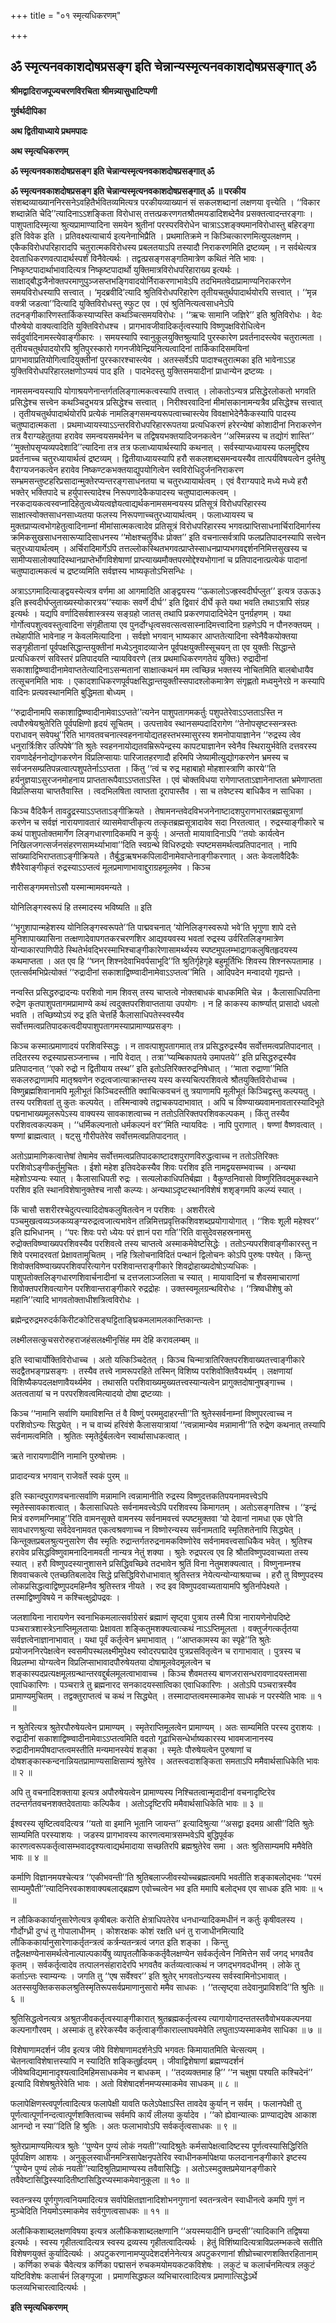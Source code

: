 +++
title = "०१ स्मृत्यधिकरणम्"

+++


## ॐ स्मृत्यनवकाशदोषप्रसङ्ग इति चेन्नान्यस्मृत्यनवकाशदोषप्रसङ्गात् ॐ

**श्रीमद्वादिराजपूज्यचरणविरचिता श्रीमन्न्यासुधाटिप्पणी**

**गुर्वर्थदीपिका**

**अथ द्वितीयाध्याये प्रथमपादः**

**अथ स्मृत्यधिकरणम्**

**ॐ स्मृत्यनवकाशदोषप्रसङ्ग इति चेन्नान्यस्मृत्यनवकाशदोषप्रसङ्गात् ॐ**

**ॐ स्मृत्यनवकाशदोषप्रसङ्ग इति चेन्नान्यस्मृत्यनवकाशदोषप्रसङ्गात् ॐ ॥ परकीय** संशब्दव्याख्याननिरसनेऽवहितैर्भवितव्यमित्यत्र परकीयव्याख्यानं सं सकलशब्दानां लक्षणया वृत्त्येति । ‘‘विकार शब्दान्नेति चेदि’’त्यादिनाऽऽशङ्किता विरोधास् तत्तत्प्रकरणगतश्रौतमयडादिशब्देनैव प्रसक्तत्वादन्तरङ्गाः । पाशुपतादिस्मृत्या श्रुत्यप्रामाण्यादिना समयेन श्रुतीनां परस्परविरोधेन चात्राऽऽशङ्क्यमानविरोधास्तु बहिरङ्गा इति विवेक इति । प्रतिवक्ष्यत्याचार्य इत्यनेनाभिप्रैति । प्रथमातिक्रमे न किञ्चित्कारणमित्युपलक्षणम् । एकैकविरोधपरिहारादपि चतुरात्मकविरोधस्य प्रबलतयाऽपि तस्यादौ निराकरणमिति द्रष्टव्यम् । न सर्वथेत्यत्र देवताधिकरणवत्पादार्थस्पर्शं विनैवेत्यर्थः । तद्वत्प्रसङ्गसङ्गतिमात्रेण कथितं नेति भावः । निष्कृष्टपादार्थाभावादित्यत्र निष्कृष्टपादार्थो युक्तिमात्रविरोधपरिहाराख्य इत्यर्थः । साक्षाद्बौद्धजैनोक्तपरमाणुपुञ्जसप्तभङ्गिवादयोर्निराकरणाभावेऽपि तदभिमतवेदाप्रामाण्यनिराकरणेन समयविरोधस्यापि सत्त्वात् । ‘मृदब्रवीदि’त्यादि श्रुतिविरोधपरिहारेण तृतीयचतुर्थपादार्थयोरपि सत्त्वात् । ‘‘मृन्न वक्त्री जडत्वा’’दित्यादि युक्तिविरोधस्तु स्फुट एव । एवं श्रुतिनित्यत्वसाधनेऽपि तदनङ्गीकारिणस्तार्किकस्याप्यस्ति कथञ्चित्समयविरोधः । ‘‘ऋचः सामानि जज्ञिरे’’ इति श्रुतिविरोधः । वेदः पौरुषेयो वाक्यत्वादिति युक्तिविरोधश्च । प्रागभावजीवादिकर्तृत्वस्यापि विष्णुपक्षविरोधित्वेन सर्वदुर्वादिनामस्त्येवाङ्गीकारः । समयस्यापि स्वानुकूलयुक्तिश्रुत्यादि पुरस्कारेण प्रवर्तनादस्त्येव चतुरात्मता । तृतीयचतुर्थपादयोरपि श्रुतिपुरस्कारो गगनजीवेन्द्रियनित्यत्वादिनां तार्किकादिसमयिनां प्रागभावाप्रतियोगित्वादियुक्तीनां पुरस्कारश्चास्त्येव । अतस्सर्वेऽपि पादाश्चतुरात्मका इति भावेनाऽऽह युक्तिविरोधपरिहारलक्षणोऽप्ययं पाद इति । पादभेदस्तु युक्तिसमयादीनां प्राधान्येन द्रष्टव्यः ।

नामसमन्वयस्यापि योगाश्रयणेनान्तर्गतलिङ्गात्मकत्वस्यापि तत्त्वात् । लोकतोऽन्यत्र प्रसिद्धेरलोकतो भगवति प्रसिद्धेश्च सत्त्वेन कथञ्चिदुभयत्र प्रसिद्धेश्च सत्त्वात् । निरीश्वरवादिनां मीमांसकानामन्यत्रैव प्रसिद्धेश्च सत्त्वात् । तृतीयचतुर्थपादार्थयोरपि प्रत्येकं नामलिङ्गसमन्वयरूपत्वाच्चास्त्येव विवक्षाभेदेनैकैकस्यापि पादस्य चतुष्पादात्मकता । प्रथमाध्यायस्याऽऽन्तरविरोधपरिहाररूपतया प्रत्यधिकरणं हरेरन्येषां कोशादीनां निराकरणेन तत्र वैराग्यहेतुतया हरावेव समन्वयसमर्थनेन च तद्विषयभक्तयादिजनकत्वेन ‘‘अस्मिन्नस्य च तद्योगं शास्ति’’ ‘‘मुक्तोपसृप्यव्यपदेशादि’’त्यादिना तत्र तत्र फलाध्यायार्थस्यापि कथनात् । सर्वस्याप्यध्यायस्य फलमुद्दिश्य प्रवर्तनाच्च चतुरध्यायार्थत्वं द्रष्टव्यम् । द्वितीयाध्यायस्यापि हरौ सकलशब्दसमन्वयस्यैव तात्पर्यविषयत्वेन दुर्मतेषु वैराग्यजनकत्वेन हरावेव निष्कण्टकभक्तयाद्युपयोगित्वेन स्वविरोधिदुर्जननिराकरण सम्भ्रमसन्तुष्टहरिप्रसादान्मुक्तेरप्यन्तरङ्गसाधनतया च चतुरध्यायार्थत्वम् । एवं वैराग्यपादे मध्ये मध्ये हरौ भक्तेर् भक्तिपादे च हर्युपास्त्यादेश्च निरूपणादेकैकपादस्य चतुष्पादात्मकत्वम् । नरकदायकत्वस्वप्नादिहेतुत्वध्येयत्वज्ञेयत्वाद्यर्थकनामसमन्वयस्य प्रतिसूत्रं विरोधपरिहारस्य साक्षात्स्वोक्तसाधनसाध्यतया फलस्य निरूपणाच्चतुरध्यायार्थत्वम् । फलाध्यायस्य च मुक्तप्राप्यत्वभोगहेतुत्वादिनाम्नां मीमांसात्मकत्वादेव प्रतिसूत्रं विरोधपरिहारस्य भगवत्प्राप्तिसाधनार्चिरादिमार्गस्य क्रमिकसुखसाधनसारूप्यादिसाधनस्य ‘‘मोक्षश्चतुर्विधः प्रोक्त’’ इति वचनात्सर्वत्रापि फलप्रतिपादनस्यापि सत्त्वेन चतुरध्यायार्थत्वम् । अर्चिरादिमार्गेऽपि तत्तल्लोकस्थितभगवत्प्राप्तेस्साधनप्राप्यभगवद्दर्शननिमित्तसुखस्य च सामीप्यसालोक्यादिस्थानप्राप्तेर्भोगविशेषाणां प्राप्त्याख्यमौक्तपरमोद्देश्यभोगानां च प्रतिपादनात्प्रत्येकं पादानां चतुष्पादात्मकत्वं च द्रष्टव्यमिति सर्वज्ञस्य भाष्यकृतोऽभिसन्धिः ।

अत्राऽऽगमादित्याङ्द्वयस्येत्यत्र वर्णमा आ आगमादिति आङ्द्वयस्य ‘‘ऊकालोऽज्ह्रस्वदीर्घप्लुत’’ इत्यत्र उऊऊ३ इति ह्रस्वदीर्घप्लुताख्यस्योकारत्रय‘‘स्याकः सवर्णे दीर्घ’’ इति द्विवारं दीर्घे कृते यथा भवति तथाऽत्रापि संग्रह इत्यर्थः । यद्यपि वर्णादिसर्वशास्त्रस्य सङ्ग्रहो जातस् तथापि प्रकरणपादादिभेदेन पुनर्ग्रहणम् । यथा गोर्गोत्वपशुत्ववस्तुत्वादिना संगृहीताया एव पुनर्दोग्धृत्वसवत्सत्वसास्नादिमत्त्वादिना ग्रहणेऽपि न पौनरुक्तयम् । तथेहापीति भावेनाह न केवलमित्यादिना । सर्वज्ञो भगवान् भाष्यकार आप्ततेत्यादिना स्वेनैवैकयोक्तया सङ्गृहीतानां पूर्वपक्षसिद्धान्तयुक्तीनां मध्येऽनुवादव्याजेन पूर्वपक्षयुक्तीस्सूचयन् ता एव युक्तीः सिद्धान्ते प्रत्यधिकरणं सविस्तरं प्रतिपादयति न्यायविवरणे (तत्र प्रथमाधिकरणगतेयं युक्तिः) रुद्रादीनां सकाशाद्विष्ण्वादीनामेवाप्ततेत्यादिनाऽसन्मतानां साक्षात्कथनं मम त्वच्छिन्न भक्तस्य नोचितमिति बालबोधायैव तत्सूचनमिति भावः । एकादशाधिकरणपूर्वपक्षसिद्धान्तयुक्तीस्सपादश्लोकमात्रेण संगृह्णतो मध्वमुनेरग्रे न कस्यापि वादिनः प्रत्यवस्थानमिति बुद्धिमता बोध्यम् ।

‘‘रुद्रादीनामपि सकाशाद्विष्ण्वादीनामेवाऽऽप्तते’’त्यनेन पाशुपतागमकर्तुः पशुपतेरेवाऽऽप्तताऽस्ति न त्वपौरुषेयश्रुतेरिति पूर्वपक्षिणो हृदयं सूचितम् । उत्पत्तावेव स्थानसम्पदादिरागेण ‘‘तेनोपसृष्टस्सन्त्रस्तः पराधावन् सवेपथु’’रिति भागवतवचनात्स्वहननायोद्यतहस्तभस्मासुरस्य शमनोपायाज्ञानेन ‘‘रुद्रस्य त्वेव धनुरार्त्रिःशिर उत्पिपेषे’’ति श्रुतेः स्वहननायोद्यतवम्रिरूपेन्द्रस्य कापट्याज्ञानेन स्वेनैव स्थिरायुर्भवेति दत्तवरस्य रावणादेर्हननोद्योगकरणेन विप्रलिप्सायाः पारिजातहरणादौ हरिमपि जेष्यामीत्युद्योगकरणेन भ्रमस्य च सर्वजनसम्प्रतिपन्नत्वात्पशुपतेर्नाऽऽप्तता । किंतु ‘‘त्वं च रुद्र महाबाहो मोहशास्त्राणि कारये’’ति हर्यनुज्ञयाऽसुरजनमोहनाय प्राप्ततारूपैवाऽऽप्तताऽस्ति । एवं चोक्तविधया रागेणाप्तताऽज्ञानेनाप्तता भ्रमेणाप्तता विप्रलिप्सया चाप्ततैवास्ति । त्वदभिलषिता त्वाप्तता दूरापास्तैव । सा च तवेष्टस्य बाधिकैव न साधिका ।

किञ्च वैदिकैर्न तावद्रुद्रस्याऽऽप्तताऽङ्गीक्रियते । तेषामनन्तवेदविभजनेनाष्टादशपुराणभारतब्रह्मसूत्राणां करणेन च सर्वज्ञं नारायणावतारं व्यासमेवाप्तीकृत्य तत्कृतब्रह्मसूत्रादावेव सदा निरतत्वात् । रुद्रस्याङ्गीकारे च कथं पाशुपतोक्तमार्गेण लिङ्गधारणादिकमपि न कुर्युः । अन्ततो मायावादिनाऽपि ‘‘तयोः कार्यत्वेन निखिलजगत्सर्जनसंहरणसामर्थ्याभावा’’दिति स्वग्रन्थे विधिरुद्रयोः स्पष्टमसमर्थत्वप्रतिपादनात् । नापि सांख्यादिभिराप्तताऽङ्गीक्रियते । तैर्बुद्धऋषभकपिलादीनामेवाप्तेनाङ्गीकरणात् । अतः केवलावैदिकैः शैवैरेवाङ्गीकृतं रुद्रस्याऽऽप्तत्वं मूलप्रमाणाभावाद्दुराग्रहमूलमेव । किञ्च

नारीसङ्गममत्तोऽसौ यस्मान्मामवमन्यते ।

योनिलिङ्गस्वरूपं हि तस्मादस्य भविष्यति ॥ इति

‘‘भृगुशापान्महेशस्य योनिलिङ्गस्वरूपते’’ति पाद्मवचनात् ‘योनिलिङ्गस्वरूपो भवे’ति भृगुणा शापे दत्ते मुनिशापाख्यासिना तत्क्षणादेवापगतकरचरणशिर आद्यवयवस्य भवतां रुद्रस्य उर्वरितलिङ्गमात्रेण योन्याकारपाणिपीठे स्थितेर्भवद्भिरस्माभिश्चाङ्गीकारेणासामर्थ्यस्य स्पष्टमुपलम्भाद्रागकलुषितहृदयस्य कथमाप्तता । अत एव हि ‘‘घ्नन् शिश्नदेवाभिवर्पसाभूदि’’ति श्रुतिर्गृहेगृहे बहुमूर्तिभिः शिवस्य शिश्नरूपतामाह । एतत्सर्वमभिप्रेत्योक्तं ‘‘रुद्रादीनां सकाशाद्विष्ण्वादीनामेवाऽऽप्तत्व’’मिति । आदिपदेन मन्वादयो गृह्यन्ते ।

नन्वस्ति प्रसिद्धरुद्रादन्यः परशिवो नाम शिवस् तस्य चाप्तत्वे नोक्तबाधकं बाधकमिति चेन्न । कैलासाधिपतिना रुद्रेण कृतपाशुपतागमप्रामाण्ये कथं त्वदुक्तपरशिवाप्तताया उपयोगः । न हि काकस्य कार्ष्ण्यात् प्रासादो धवलो भवति । तच्छिष्योऽयं रुद्र इति चेत्तर्हि कैलासाधिपतेस्स्वस्यैव सर्वोत्तमत्वप्रतिपादकत्वदीयपाशुपतागमस्याप्रामाण्यप्रसङ्गः ।

किञ्च कस्मात्प्रमाणादयं परशिवस्सिद्धः । न तावत्पाशुपतागमात् तत्र प्रसिद्धरुद्रस्यैव सर्वोत्तमत्वप्रतिपादनात् । तदितरस्य रुद्रस्याप्रसञ्जनाच्च । नापि वेदात् । तत्रा‘‘प्यम्बिकापतये उमापतये’’ इति प्रसिद्धरुद्रस्यैव प्रतिपादनात् ‘‘एको रुद्रो न द्वितीयाय तस्थ’’ इति इतोऽतिरिक्तरुद्रनिषेधात् । ‘‘माता रुद्राणा’’मिति सकलरुद्राणामपि मातृश्रवणेन रुद्रत्वजात्याक्रान्तस्य यस्य कस्यचित्परशिवत्वे श्रौतयुक्तिविरोधाच्च । विष्णुब्रह्मशिवानामपि मूलीभूतं किञ्चिदस्तीति क्वाचित्कवचनं तु त्रयाणामपि मूलीभूतं किञ्चिद्वस्तु कल्पयतु । तस्य परशिवतां तु कुतः कल्पयेत् । तस्मिन्वाक्ये तद्वाचकपदाभावात् । अपि च विष्ण्याख्यवामनावतारस्यादिभूते पद्मनाभाख्यमूलरूपेऽस्य वाक्यस्य सावकाशत्वाच्च न ततोऽतिरिक्तपरशिवकल्पकम् । किंतु तस्यैव परशिवत्वकल्पकम् । ‘‘धर्मिकल्पनातो धर्मकल्पनं वर’’मिति न्यायविदः । नापि पुराणात् । षण्णां वैष्णवत्वात् । षण्णां ब्राह्मत्वात् । षट्सु गौरीपतेरेव सर्वोत्तमत्वप्रतिपादनात् ।

अतोऽप्रामाणिकत्वात्तेषां तेषामेव सर्वोत्तमत्वप्रतिपादकाष्टादशपुराणविरुद्धत्वाच्च न ततोऽतिरिक्तः परशिवोऽङ्गीकर्तुमुचितः । ईशो महेश इतिवदेकस्यैव शिवः परशिव इति नामद्वयसम्भवाच्च । अन्यथा महेशोऽप्यन्यः स्यात् । कैलासाधिपती रुद्रः । सत्यलोकाधिपतिर्बह्मा । वैकुण्ठनिवासो विष्णुरितिवदमुकस्थाने परशिव इति स्थानविशेषानुक्तेश्च नासौ कल्प्यः। अन्यथाऽदृष्टस्थानविशेषं शशृङ्गमपि कल्प्यं स्यात् ।

किं चासौ सशरीरश्चेदुत्पत्त्यादिदोषकलुषितत्वेन न परशिवः । अशरीरत्वे पञ्चमुखत्वव्यञ्जकव्यङ्ग्यरुद्रत्वजात्यभावेन तन्निमित्तप्रवृत्तिकशिवशब्दप्रयोगायोगात् । ‘‘शिवः शूली महेश्वर’’ इति ह्यभिधानम् । ‘‘परः शिवः परो ध्येयः परं ज्ञानं परा गति’’रिति वासुदेवसहस्रनामसु रुद्रोक्तविष्ण्वाख्यपरशिवस्यैव परशिवत्वे तस्य चाप्तत्वे अस्माकमेवेष्टसिद्धेः । ततोऽन्यपरशिवाङ्गीकारस्तु न शिवे परमादरवतां प्रेक्षावतामुचितम् । नहि त्रिलोचनाविदितं पन्थानं द्विलोचनः कोऽपि पुरुषः पश्येत् । किन्तु शिवोक्तविष्ण्वाख्यपरशिवपरित्यागेन परशिवान्तराङ्गीकारे शिवद्रोहाख्यदोषोऽप्यधिकः । पाशुपतोक्तलिङ्गधारणशिवार्चनादीनां च दत्तजलाञ्जलिता च स्यात् । मायावादिनां च शैवसमाचाराणां शिवोक्तपरशिवत्यागेन परशिवान्तराङ्गीकारे रुद्रद्रोहः । उक्तस्वमूलग्रन्थविरोधः । ‘‘त्रिष्वधीशेषु को महानि’’त्यादि भागवतोक्ताधीशत्रित्वविरोधः ।

ब्रह्मेन्द्ररुद्रमरुदर्ककिरीटकोटिसङ्घट्टिताङ्घ्रिकमलामलकान्तिकान्तः ।

लक्ष्मीलसत्कुचसरोरुहराजहंसलक्ष्मीनृसिंह मम देहि करावलम्बम् ॥

इति स्वाचार्योक्तिविरोधाच्च । अतो यत्किञ्चिदेतत् । किञ्च चिन्मात्रातिरिक्तपरशिवाख्यतत्त्वाङ्गीकारे सदद्वैतभङ्गप्रसङ्गः । तस्यैव तत्त्वे नामरूपरहिते तस्मिन् विशिष्य परशिवोक्तिवैयर्थ्यम् । लक्षणायां विशिष्यैकपदलक्षणावैयर्थ्यमेव । तथासति परशिवाख्यमुख्यतत्त्वस्यान्यत्वेन प्रागुक्तदोषानुषङ्गाच्च । अतत्वतायां च न परपरशिवत्वमित्यादयो दोषा द्रष्टव्याः ।

किञ्च ‘‘नामानि सर्वाणि यमाविशन्ति तं वै विष्णुं परममुदाहरन्ती’’ति श्रुतेस्सर्वनाम्नां विष्णुपरत्वाच्च न परशिवोऽन्यः सिद्ध्येत् । न च वाच्यं हरिवंशे कैलासयात्रायां ‘‘त्वन्नामान्येव मन्नामानी’’ति रुद्रेण कथनात् तस्यापि सर्वनामत्वमिति । श्रुतितः स्मृतेर्दुर्बलत्वेन स्वार्थासाधकत्वात् ।

ऋते नारायणादीनि नामानि पुरुषोत्तमः ।

प्रादादन्यत्र भगवान् राजेवर्ते स्वकं पुरम् ॥

इति स्कान्दपुराणवचनात्सर्वाणि मन्नामानि त्वन्नामानीति रुद्रस्य विष्णुदत्तकतिपयनामवत्त्वेऽपि स्मृतेस्सावकाशत्वात् । कैलासाधिपतेः सर्वनामवत्त्वेऽपि परशिवस्य किमागतम् । अतोऽसङ्गतिश्च । ‘‘इन्द्रं मित्रं वरुणमग्निमाहु’’रिति वामनसूक्ते वामनस्य सर्वनामवत्त्वं स्पष्टमुक्तवा ‘यो देवानां नामधा एक एवे’ति सावधारणश्रुत्या सर्वदेवनामवत एकत्वश्रवणाच्च न विष्णोरन्यस्य सर्वनामतादि स्मृतिशतेनापि सिद्ध्येत् । किन्तूक्तप्रबलश्रुत्यनुसारेण सैव स्मृतिः रुद्रान्तर्गतरुद्रनामकविष्णोरेव सर्वनामवत्त्वसाधिकैव भवेत् । श्रुतिश्च हरावेव प्रसिद्धविष्णुवामनादिनामवती नान्यत्र नेतुं शक्या । श्रुतेः रुद्रपरत्व एव हि श्रौतविष्णुपदवाच्यता तस्य स्यात् । हरौ विष्णुपदस्यानुशासने प्रसिद्धिवच्छिवे तदभावेन श्रुतिं विना नेतुमशक्यत्वात् । विष्णुनाम्नश्च शिववाचकत्वे एतच्छतिबलादेव सिद्धे प्रसिद्धिविरोधाभावात् श्रुतिस्तत्र नेयेत्यन्योन्याश्रयाच्च । हरौ तु विष्णुपदस्य लोकप्रसिद्धत्वाद्विष्णुपदमहिम्नैव श्रुतिस्तत्र नीयते । रुद इव विष्णुपदवाच्यतायामपि श्रुतिर्नापेक्ष्यते । तस्माद्विष्णुविषये न कश्चित्क्षुद्रोपद्रवः ।

जलशायिना नारायणेन स्वनाभिकमलात्सर्वाग्रेसरं ब्रह्माणं सृष्ट्वा पुत्राय तस्मै पित्रा नारायणेनोपदिष्टे पञ्चरात्रशास्त्रेऽनाप्तिमूलतायाः प्रेक्षावता शङ्कितुमशक्यत्वात्कथं नाऽऽप्तिमूलता । वक्तुर्जगत्कर्तृतया सर्वज्ञत्वेनाज्ञानाभावात् । यथा पूर्वं कर्तृत्वेन भ्रमाभावात् । ‘‘आप्तकामस्य का स्पृहे’’ति श्रुतेः प्रयोजननिरपेक्षत्वेन स्वसमीपस्थलक्ष्मीमुपेक्ष्य स्वोदरपद्मादेव पुत्रप्रसवितृत्वेन च रागाभावात् । पुत्रस्य च विप्रलम्भा योग्यत्वेन विप्रलिप्साभावादपौरुषेयतया दोषामूलवेदमूलत्वेन च शङ्कास्पदप्रत्यक्षमूलग्रन्थान्तरवद्दुर्बलमूलत्वाभावाच्च । किञ्च शैवमतस्य बाणजरासन्धरावणादयस्तामसा एवाधिकारिणः । पञ्चरात्रे तु ब्रह्मनारद सनकादयस्सात्विका एवाधिकारिणः । अतोऽपि पञ्चरात्रस्यैव प्रामाण्यमुचितम् । तद्वक्तुराप्तत्वं च कथं न सिद्ध्येत् । तस्मादाप्तत्वमस्माकमेव साधकं न परस्येति भावः ॥ १ ॥

न श्रुतेरित्यत्र श्रुतेरपौरुषेयत्वेन प्रामाण्यम् । स्मृतेराप्तिमूलत्वेन प्रामाण्यम् । अतः साम्यमिति परस्य दुराशयः । रुद्रादीनां सकाशाद्विष्ण्वादीनामेवाऽऽप्तत्वमिति वदतो गूढाभिसन्धेर्भाष्यकारस्य भावमजानानस्य रुद्रादीनामपीषदाप्तत्वमस्तीति मन्यमानस्येयं शङ्का । स्मृतेः पौरुषेयत्वेन पुरुषाणां च दोषशङ्कास्कन्दनान्नियतप्रामाण्यसाक्षिसाम्यं श्रुतेरेव । अतस्त्वदाशङ्किता समताऽपि ममैवार्थसाधिकेति भावः ॥ २ ॥

अपि तु वचनादिशक्ताया इत्यत्र अपौरुषेयत्वेन प्रामाण्यस्य निश्चितत्वान्मृदादीनां वचनादृष्टिरेव तदन्तर्गतवचनशक्तदेवतायाः कल्पिकैव । अतोऽदृष्टिरपि ममैवार्थसाधिकेति भावः ॥ ३ ॥

ईश्वरस्य सृष्टित्ववदित्यत्र ‘‘यतो वा इमानि भूतानि जायन्त’’ इत्यादिश्रुत्या ‘‘असद्वा इदमग्र आसी’’दिति श्रुतेः साम्यमिति परस्याशयः । जडस्य प्रागभावस्य कारणत्वमात्रसम्भवेऽपि बुद्धिपूर्वक कारणत्वरूपकर्तृत्वासम्भवाददृश्यत्वाद्यर्थमादाया सच्छतिरपि ब्रह्मश्रुतेरेव समा । अतः श्रुतिसाम्यमपि ममैवेति भावः ॥ ४ ॥

कर्माणि विज्ञानमयश्चेत्यत्र ‘‘एकीभवन्ती’’ति श्रुतिबलाज्जीवस्योच्चब्रह्मत्वमपि भवतीति शङ्काबलोद्भवः ‘‘परमं साम्यमुपैती’’त्यादिनिरवकाशवाक्यबलाद्ब्रह्मण एवोच्चत्वेन भव इति ममापि बलोद्भव एव साधक इति भावः ॥ ५ ॥

न लौकिककार्यानुसारेणेत्यत्र कृषीबलः करोति क्षेत्राधिपतेरेव धनधान्यादिकमधीनं न कर्तुः कृषीवलस्य । गौर्दोग्ध्री दुग्धं तु गोपालाधीनम् । कोशरक्षकः कोशं रक्षति धनं तु राजाधीनमित्यादि लौकिककार्यानुसारेणाकर्तृतन्त्रत्वं कर्त्रन्यतन्त्रत्वं जगत इति शङ्का । किन्तु तद्वैलक्षण्येनासमर्थत्वेनाल्पाल्पकार्येषु व्यापृतलौकिककर्तृवैलक्षण्येन सर्वकर्तृत्वेन निमित्तेन सर्वं जगद् भगवतैव कृतम् । सर्वकर्तृत्वादेव तत्पालनसंहारादेरपि भगवतैव कर्तव्यत्वात्कथं न जगद्भगवदधीनम् । लोके तु कर्ताऽन्तः स्वाम्यन्यः । जगति तु ‘‘एष सर्वेश्वर’’ इति श्रुतेर् भगवतोऽन्यस्य सर्वस्वामिनोऽभावात् । अतस्सयुक्तिकसकलश्रुतिस्मृतिरूपसर्वप्रमाणानुसारो ममैव साधकः । ‘‘तत्सृष्ट्वा तदेवानुप्राविशदि’’ति श्रुतिः ॥ ६ ॥

श्रुतिसिद्धत्वेनत्यत्र अश्रुतजीवकर्तृत्वस्याङ्गीकारात् श्रुतब्रह्मकर्तृत्वस्य त्यागायोगादन्ततस्तवैवोभयकल्पनया कल्पनागौरवम् । अस्माकं तु हरेरेकस्यैव कर्तृत्वाङ्गीकाराल्लाघवमेवेति लघुताऽप्यस्माकमेव साधिका ॥ ७ ॥

विशेषाणामदर्शनं जीव इत्यत्र जीवे विशेषाणामदर्शनेऽपि भगवतः किमायातमिति चेत्सत्यम् । चेतनत्वाविशेषात्तस्यापि न स्यादिति शङ्कितुर्हृदयम् । जीवाद्विशेषाणां ब्रह्मण्यदर्शनं जीवेष्वविद्यमानादृश्यत्वादिमहिमसाधकमेव न बाधकम् । ‘‘तदव्यक्तमाह हि’’ ‘‘न चक्षुषा पश्यति कश्चिदेनं’’ इत्यादि विशेषश्रुतेरेवेति भावः । अतो विशेषादर्शनमप्यस्माकमेव साधकम् ॥ ८ ॥

फलापेक्षिणस्त्वपूर्णत्वादित्यत्र फलापेक्षी यावति फलेऽपेक्षाऽस्ति तावदेव कुर्यान् न सर्वम् । फलानपेक्षी तु पूर्णत्वात्पूर्णानन्दत्वात्पूर्णशक्तित्वाच्च सर्वमपि कार्यं लीलया कुर्यादेव । ‘‘को ह्येवान्यात्कः प्राण्याद्यदेष आकाश आनन्दो न स्या’’दिति हि श्रुतिः । अतः फलाभावोऽपि सर्वकर्तृत्वसाधकः ॥ ९ ॥

श्रुतेरप्रामाण्यमित्यत्र श्रुतेः ‘‘पुण्येन पुण्यं लोकं नयती’’त्यादिश्रुतेः कर्मसापेक्षत्वादिष्टस्य पूर्णत्वस्यासिद्धिरिति पूर्वपक्षिण आशयः । अनुकूलस्वाधीनमन्त्रिसापेक्षनृपतेरिव स्वाधीनकर्मापेक्षया फलदानानङ्गीकारे इष्टस्य ‘‘पुण्येन पुण्यं लोकं नयती’’त्यादिश्रुतिप्रामाण्यस्य तवैवासिद्धिः । अतोऽस्मदुक्तप्रमेयानङ्गीकारे तवैवेष्टासिद्धिस्स्यादितीष्टासिद्धिरप्यस्माकमेवानुकूला ॥ १० ॥

स्वतन्त्रस्य पूर्णगुणत्वनियमादित्यत्र सर्वापेक्षितज्ञानादिशोभनगुणानां स्वतन्त्रत्वेन स्वाधीनत्वे कमपि गुणं न मुञ्चेदिति नियमोऽस्माकमेव सर्वगुणत्वसाधकः ॥ ११ ॥

अलौकिकशाब्दलक्षणविषया इत्यत्र अलौकिकशाब्दलक्षणानि ‘‘अयस्मयादीनि छन्दसी’’त्यादिकानि तद्विषया इत्यर्थः । स्वस्य गृहीतत्वादित्यत्र स्वस्य द्रव्यस्य गृहीतत्वादित्यर्थः । हेतुं विशिंष्यादित्यत्राविप्रलम्भकत्वे सतीति विशेषणयुक्तं कुर्यादित्यर्थः । अपटुकरणानामप्युपदेशदर्शनेनेत्यत्र अपटुकरणानां शीघ्रोच्चारणशक्तिरहितानाम् । कर्णिका रुचकं चैवेत्यत्र कर्णिका पद्मासनं रुचकमयोमयकटकविशेषः । लकुटं च कलार्चनमित्यत्र लकुटं यष्टिविशेषः कलार्चनं लिङ्गपूजा । प्रमाणसिद्धफल व्यभिचारत्वादित्यत्र प्रमाणात्सिद्धेऽर्थे फलव्यभिचारत्वादित्यर्थः ।

**इति स्मृत्यधिकरणम्**

